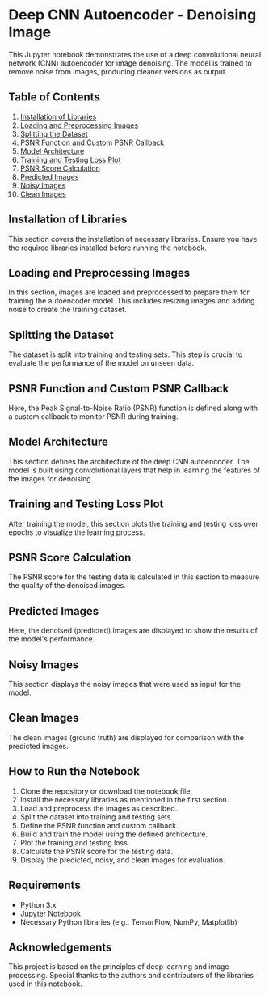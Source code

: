 # Deep CNN Autoencoder - Denoising Image

This Jupyter notebook demonstrates the use of a deep convolutional neural network (CNN) autoencoder for image denoising. The model is trained to remove noise from images, producing cleaner versions as output.

## Table of Contents
1. [Installation of Libraries](#installation-of-libraries)
2. [Loading and Preprocessing Images](#loading-and-preprocessing-images)
3. [Splitting the Dataset](#splitting-the-dataset)
4. [PSNR Function and Custom PSNR Callback](#psnr-function-and-custom-psnr-callback)
5. [Model Architecture](#model-architecture)
6. [Training and Testing Loss Plot](#training-and-testing-loss-plot)
7. [PSNR Score Calculation](#psnr-score-calculation)
8. [Predicted Images](#predicted-images)
9. [Noisy Images](#noisy-images)
10. [Clean Images](#clean-images)

## Installation of Libraries
This section covers the installation of necessary libraries. Ensure you have the required libraries installed before running the notebook.

## Loading and Preprocessing Images
In this section, images are loaded and preprocessed to prepare them for training the autoencoder model. This includes resizing images and adding noise to create the training dataset.

## Splitting the Dataset
The dataset is split into training and testing sets. This step is crucial to evaluate the performance of the model on unseen data.

## PSNR Function and Custom PSNR Callback
Here, the Peak Signal-to-Noise Ratio (PSNR) function is defined along with a custom callback to monitor PSNR during training.

## Model Architecture
This section defines the architecture of the deep CNN autoencoder. The model is built using convolutional layers that help in learning the features of the images for denoising.

## Training and Testing Loss Plot
After training the model, this section plots the training and testing loss over epochs to visualize the learning process.

## PSNR Score Calculation
The PSNR score for the testing data is calculated in this section to measure the quality of the denoised images.

## Predicted Images
Here, the denoised (predicted) images are displayed to show the results of the model's performance.

## Noisy Images
This section displays the noisy images that were used as input for the model.

## Clean Images
The clean images (ground truth) are displayed for comparison with the predicted images.

## How to Run the Notebook
1. Clone the repository or download the notebook file.
2. Install the necessary libraries as mentioned in the first section.
3. Load and preprocess the images as described.
4. Split the dataset into training and testing sets.
5. Define the PSNR function and custom callback.
6. Build and train the model using the defined architecture.
7. Plot the training and testing loss.
8. Calculate the PSNR score for the testing data.
9. Display the predicted, noisy, and clean images for evaluation.

## Requirements
- Python 3.x
- Jupyter Notebook
- Necessary Python libraries (e.g., TensorFlow, NumPy, Matplotlib)

## Acknowledgements
This project is based on the principles of deep learning and image processing. Special thanks to the authors and contributors of the libraries used in this notebook.
